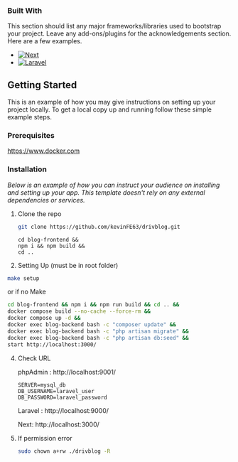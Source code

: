 ### Built With

This section should list any major frameworks/libraries used to bootstrap your project. Leave any add-ons/plugins for the acknowledgements section. Here are a few examples.

- [![Next][Next.js]][Next-url]
- [![Laravel][Laravel.com]][Laravel-url]

<!-- GETTING STARTED -->

## Getting Started

This is an example of how you may give instructions on setting up your project locally.
To get a local copy up and running follow these simple example steps.

### Prerequisites

https://www.docker.com

### Installation

_Below is an example of how you can instruct your audience on installing and setting up your app. This template doesn't rely on any external dependencies or services._

1. Clone the repo
   ```sh
   git clone https://github.com/kevinFE63/drivblog.git
   ```

   ```
   cd blog-frontend &&
   npm i && npm build &&
   cd ..
   ```
2. Setting Up (must be in root folder)

```sh
make setup
```

or if no Make

```sh
cd blog-frontend && npm i && npm run build && cd .. &&
docker compose build --no-cache --force-rm &&
docker compose up -d &&
docker exec blog-backend bash -c "composer update" &&
docker exec blog-backend bash -c "php artisan migrate" &&
docker exec blog-backend bash -c "php artisan db:seed" &&
start http://localhost:3000/
```

4. Check URL

   phpAdmin : http://localhost:9001/

   ```
   SERVER=mysql_db
   DB_USERNAME=laravel_user
   DB_PASSWORD=laravel_password
   ```

   Laravel : http://localhost:9000/

   Next: http://localhost:3000/

5. If permission error
   ```sh
   sudo chown a+rw ./drivblog -R
   ```

<!-- MARKDOWN LINKS & IMAGES -->
<!-- https://www.markdownguide.org/basic-syntax/#reference-style-links -->

[Next.js]: https://img.shields.io/badge/next.js-000000?style=for-the-badge&logo=nextdotjs&logoColor=white
[Next-url]: https://nextjs.org/
[Laravel.com]: https://img.shields.io/badge/Laravel-FF2D20?style=for-the-badge&logo=laravel&logoColor=white
[Laravel-url]: https://laravel.com

